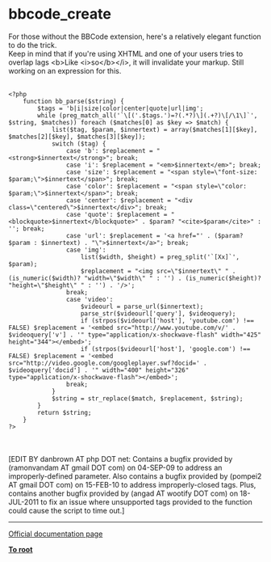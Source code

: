 # bbcode_create



For those without the BBCode extension, here&apos;s a relatively elegant function to do the trick. <br>Keep in mind that if you&apos;re using XHTML and one of your users tries to overlap lags &lt;b&gt;Like &lt;i&gt;so&lt;/b&gt;&lt;/i&gt;, it will invalidate your markup. Still working on an expression for this. <br><br>

```
<?php 
    function bb_parse($string) {
        $tags = 'b|i|size|color|center|quote|url|img';
        while (preg_match_all('`\[('.$tags.')=?(.*?)\](.+?)\[/\1\]`', $string, $matches)) foreach ($matches[0] as $key => $match) {
            list($tag, $param, $innertext) = array($matches[1][$key], $matches[2][$key], $matches[3][$key]); 
            switch ($tag) { 
                case 'b': $replacement = "<strong>$innertext</strong>"; break; 
                case 'i': $replacement = "<em>$innertext</em>"; break; 
                case 'size': $replacement = "<span style=\"font-size: $param;\">$innertext</span>"; break; 
                case 'color': $replacement = "<span style=\"color: $param;\">$innertext</span>"; break; 
                case 'center': $replacement = "<div class=\"centered\">$innertext</div>"; break; 
                case 'quote': $replacement = "<blockquote>$innertext</blockquote>" . $param? "<cite>$param</cite>" : ''; break; 
                case 'url': $replacement = '<a href="' . ($param? $param : $innertext) . "\">$innertext</a>"; break; 
                case 'img': 
                    list($width, $height) = preg_split('`[Xx]`', $param); 
                    $replacement = "<img src=\"$innertext\" " . (is_numeric($width)? "width=\"$width\" " : '') . (is_numeric($height)? "height=\"$height\" " : '') . '/>'; 
                break; 
                case 'video': 
                    $videourl = parse_url($innertext); 
                    parse_str($videourl['query'], $videoquery); 
                    if (strpos($videourl['host'], 'youtube.com') !== FALSE) $replacement = '<embed src="http://www.youtube.com/v/' . $videoquery['v'] . '" type="application/x-shockwave-flash" width="425" height="344"></embed>'; 
                    if (strpos($videourl['host'], 'google.com') !== FALSE) $replacement = '<embed src="http://video.google.com/googleplayer.swf?docid=' . $videoquery['docid'] . '" width="400" height="326" type="application/x-shockwave-flash"></embed>'; 
                break; 
            } 
            $string = str_replace($match, $replacement, $string); 
        } 
        return $string; 
    } 
?>
```
<br><br>[EDIT BY danbrown AT php DOT net: Contains a bugfix provided by (ramonvandam AT gmail DOT com) on 04-SEP-09 to address an improperly-defined parameter.  Also contains a bugfix provided by (pompei2 AT gmail DOT com) on 15-FEB-10 to address improperly-closed tags.  Plus, contains another bugfix provided by (angad AT wootify DOT com) on 18-JUL-2011 to fix an issue where unsupported tags provided to the function could cause the script to time out.]  

---

[Official documentation page](https://www.php.net/manual/en/function.bbcode-create.php)

**[To root](/README.md)**